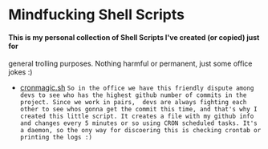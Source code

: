 # Mindfucking Shell Scripts

#### This is my personal collection of Shell Scripts I've created (or copied) just for
general trolling purposes. Nothing harmful or permanent, just some office jokes :)

* [cronmagic.sh](https://github.com/lucasviola/mindfuck-shell/blob/master/.cronmagic.sh)
`So in the office we have this friendly dispute among devs to see who
has the highest github number of commits in the project. Since we work in pairs, 
devs are always fighting each other to see whos gonna get the commit this time, and that's why I
created this little script. It creates a file with my github info and changes every 5 minutes or so
using CRON scheduled tasks. It's a daemon, so the ony way for discoering this is checking crontab or
printing the logs :)`
